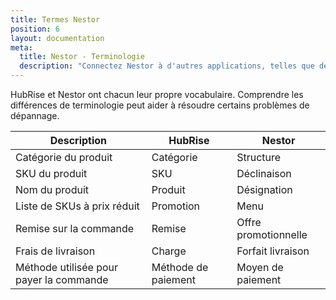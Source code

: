```yaml
---
title: Termes Nestor
position: 6
layout: documentation
meta:
  title: Nestor - Terminologie
  description: "Connectez Nestor à d'autres applications, telles que des plateformes de commande en ligne, ou des systèmes de livraison."
---
```


HubRise et Nestor ont chacun leur propre vocabulaire. Comprendre les différences de terminologie peut aider à résoudre certains problèmes de dépannage.

| Description                             | HubRise             | Nestor               |
| --------------------------------------- | ------------------- | -------------------- |
| Catégorie du produit                    | Catégorie           | Structure            |
| SKU du produit                          | SKU                 | Déclinaison          |
| Nom du produit                          | Produit             | Désignation          |
| Liste de SKUs à prix réduit             | Promotion           | Menu                 |
| Remise sur la commande                  | Remise              | Offre promotionnelle |
| Frais de livraison                      | Charge              | Forfait livraison    |
| Méthode utilisée pour payer la commande | Méthode de paiement | Moyen de paiement    |
